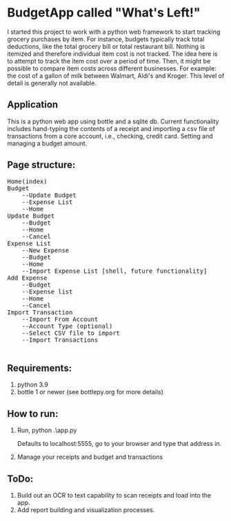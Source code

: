# BudgetApp called "What's Left!"
I started this project to work with a python web framework to start tracking grocery purchases by item. For instance, budgets
typically track total deductions, like the total grocery bill or total restaurant bill.  Nothing is itemized and therefore
individual item cost is not tracked. The idea here is to attempt to track the item cost over a period of time. Then, it might
be possible to compare item costs across different businesses. For example: the cost of a gallon of milk between Walmart, Aldi's and Kroger. This level of detail is generally not available.

## Application
This is a python web app using bottle and a sqlite db. 
Current functionality includes hand-typing the contents of a receipt and importing a csv file of transactions from a core account, i.e., checking, credit card. Setting and managing a budget amount. 

## Page structure: 
<pre>
Home(index)
Budget
	--Update Budget
	--Expense List
	--Home
Update Budget
	--Budget
	--Home
	--Cancel
Expense List
	--New Expense 
	--Budget 
	--Home 
	--Import Expense List [shell, future functionality]
Add Expense
	--Budget 
	--Expense list
	--Home 
	--Cancel
Import Transaction
	--Import From Account <name>
	--Account Type (optional) <type>
	--Select CSV file to import
	--Import Transactions

</pre>

## Requirements: 
1. python 3.9
2. bottle 1 or newer (see bottlepy.org for more details)

## How to run: 
1. Run, python .\app.py

	Defaults to localhost:5555, go to your browser and type that address in. 

3. Manage your receipts and budget and transactions 

## ToDo: 
1. Build out an OCR to text capability to scan receipts and load into the app.
2. Add report building and visualization processes.
